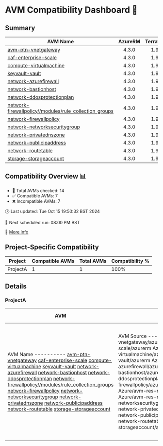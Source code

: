# AVM Compatibility Dashboard 🚀

<!-- AVM_COMPATIBILITY_DASHBOARD_START -->

## Summary
| AVM Name | AzureRM | Terraform | Module | Compatible |
|----------|:-------:|:---------:|:------:|:----------:|
| [avm-ptn-vnetgateway](https://registry.terraform.io/modules/Azure/avm-ptn-vnetgateway/azurerm) | 4.3.0 | 1.9.7 | 0.6.0 | ❌ |
| [caf-enterprise-scale](https://registry.terraform.io/modules/Azure/caf-enterprise-scale/azurerm) | 4.3.0 | 1.9.7 | 6.0.0 | ❌ |
| [compute-virtualmachine](https://registry.terraform.io/modules/Azure/avm-res-compute-virtualmachine/azurerm) | 4.3.0 | 1.9.7 | 0.15.1 | ❌ |
| [keyvault-vault](https://registry.terraform.io/modules/Azure/avm-res-keyvault-vault/azurerm) | 4.3.0 | 1.9.7 | 0.9.1 | ✅ |
| [network-azurefirewall](https://registry.terraform.io/modules/Azure/avm-res-network-azurefirewall/azurerm) | 4.3.0 | 1.9.7 | 0.3.0 | ✅ |
| [network-bastionhost](https://registry.terraform.io/modules/Azure/avm-res-network-bastionhost/azurerm) | 4.3.0 | 1.9.7 | 0.3.0 | ❌ |
| [network-ddosprotectionplan](https://registry.terraform.io/modules/Azure/avm-res-network-ddosprotectionplan/azurerm) | 4.3.0 | 1.9.7 | 0.2.0 | ✅ |
| [network-firewallpolicy//modules/rule_collection_groups](https://registry.terraform.io/modules/Azure/avm-res-network-firewallpolicy/azurerm/0.3.1/submodules/rule_collection_groups) | 4.3.0 | 1.9.7 | 0.3.1 | ✅ |
| [network-firewallpolicy](https://registry.terraform.io/modules/Azure/avm-res-network-firewallpolicy/azurerm) | 4.3.0 | 1.9.7 | 0.3.1 | ✅ |
| [network-networksecuritygroup](https://registry.terraform.io/modules/Azure/avm-res-network-networksecuritygroup/azurerm) | 4.3.0 | 1.9.7 | 0.2.0 | ❌ |
| [network-privatednszone](https://registry.terraform.io/modules/Azure/avm-res-network-privatednszone/azurerm) | 4.3.0 | 1.9.7 | 0.2.0 | ❌ |
| [network-publicipaddress](https://registry.terraform.io/modules/Azure/avm-res-network-publicipaddress/azurerm) | 4.3.0 | 1.9.7 | 0.1.2 | ✅ |
| [network-routetable](https://registry.terraform.io/modules/Azure/avm-res-network-routetable/azurerm) | 4.3.0 | 1.9.7 | 0.3.0 | ✅ |
| [storage-storageaccount](https://registry.terraform.io/modules/Azure/avm-res-storage-storageaccount/azurerm) | 4.3.0 | 1.9.7 | 0.2.7 | ❌ |

## Compatibility Overview 📊
- 🔢 Total AVMs checked: 14
- ✅ Compatible AVMs: 7
- ❌ Incompatible AVMs: 7

🕒 Last updated: Tue Oct 15 19:50:32 BST 2024

🔄 Next scheduled run: 08:00 PM BST

🔗 [More Info](https://github.com/elabx-org/tf-avm-compatability-checker/actions/runs/11352493462)

## Project-Specific Compatibility

| Project | Compatible AVMs | Total AVMs | Compatibility % |
|---------|-----------------|------------|-----------------|
| ProjectA | 1 | 1 | 100% |

## Details

### ProjectA

| AVM | AVM Source | Module Version | Compatibility |
|-----|------------|----------------|---------------|
| AVM Name ---------- [avm-ptn-vnetgateway](https://registry.terraform.io/modules/Azure/avm-ptn-vnetgateway/azurerm) [caf-enterprise-scale](https://registry.terraform.io/modules/Azure/caf-enterprise-scale/azurerm) [compute-virtualmachine](https://registry.terraform.io/modules/Azure/avm-res-compute-virtualmachine/azurerm) [keyvault-vault](https://registry.terraform.io/modules/Azure/avm-res-keyvault-vault/azurerm) [network-azurefirewall](https://registry.terraform.io/modules/Azure/avm-res-network-azurefirewall/azurerm) [network-bastionhost](https://registry.terraform.io/modules/Azure/avm-res-network-bastionhost/azurerm) [network-ddosprotectionplan](https://registry.terraform.io/modules/Azure/avm-res-network-ddosprotectionplan/azurerm) [network-firewallpolicy//modules/rule_collection_groups](https://registry.terraform.io/modules/Azure/avm-res-network-firewallpolicy/azurerm/0.3.1/submodules/rule_collection_groups) [network-firewallpolicy](https://registry.terraform.io/modules/Azure/avm-res-network-firewallpolicy/azurerm) [network-networksecuritygroup](https://registry.terraform.io/modules/Azure/avm-res-network-networksecuritygroup/azurerm) [network-privatednszone](https://registry.terraform.io/modules/Azure/avm-res-network-privatednszone/azurerm) [network-publicipaddress](https://registry.terraform.io/modules/Azure/avm-res-network-publicipaddress/azurerm) [network-routetable](https://registry.terraform.io/modules/Azure/avm-res-network-routetable/azurerm) [storage-storageaccount](https://registry.terraform.io/modules/Azure/avm-res-storage-storageaccount/azurerm) | AVM Source ------------ Azure/avm-ptn-vnetgateway/azurerm Azure/caf-enterprise-scale/azurerm Azure/avm-res-compute-virtualmachine/azurerm Azure/avm-res-keyvault-vault/azurerm Azure/avm-res-network-azurefirewall/azurerm Azure/avm-res-network-bastionhost/azurerm Azure/avm-res-network-ddosprotectionplan/azurerm Azure/avm-res-network-firewallpolicy/azurerm//modules/rule_collection_groups Azure/avm-res-network-firewallpolicy/azurerm Azure/avm-res-network-networksecuritygroup/azurerm Azure/avm-res-network-privatednszone/azurerm Azure/avm-res-network-publicipaddress/azurerm Azure/avm-res-network-routetable/azurerm Azure/avm-res-storage-storageaccount/azurerm | Module Version ---------------- 0.6.0 6.0.0 0.15.1 0.9.1 0.3.0 0.3.0 0.2.0 0.3.1 0.3.1 0.2.0 0.2.0 0.1.2 0.3.0 0.2.7 | Compatibility --------------- incompatible incompatible incompatible compatible compatible incompatible compatible compatible compatible incompatible incompatible compatible compatible incompatible |
<!-- AVM_COMPATIBILITY_DASHBOARD_END -->
